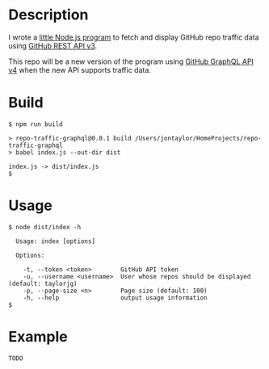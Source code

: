 # Description

I wrote a [little Node.js program](https://github.com/taylorjg/repo-traffic)
to fetch and display GitHub repo traffic data using
[GitHub REST API v3](https://developer.github.com/v3/).

This repo will be a new version of the program using [GitHub GraphQL API v4](https://developer.github.com/v4/guides/intro-to-graphql/) when the new API supports traffic data.

# Build

```
$ npm run build

> repo-traffic-graphql@0.0.1 build /Users/jontaylor/HomeProjects/repo-traffic-graphql
> babel index.js --out-dir dist

index.js -> dist/index.js
$ 
```

# Usage

```
$ node dist/index -h

  Usage: index [options]

  Options:

    -t, --token <token>        GitHub API token
    -u, --username <username>  User whose repos should be displayed (default: taylorjg)
    -p, --page-size <n>        Page size (default: 100)
    -h, --help                 output usage information
$ 
```

# Example

```
TODO
```
